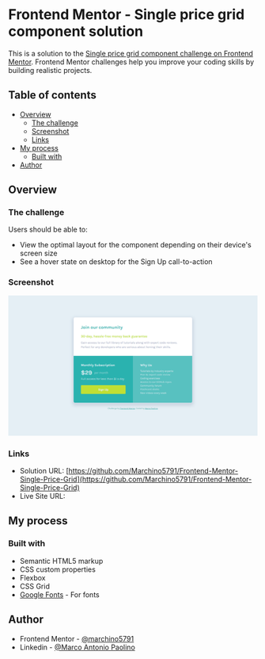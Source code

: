 # Frontend Mentor - Single price grid component solution

This is a solution to the [Single price grid component challenge on Frontend Mentor](https://www.frontendmentor.io/challenges/single-price-grid-component-5ce41129d0ff452fec5abbbc). Frontend Mentor challenges help you improve your coding skills by building realistic projects. 

## Table of contents

- [Overview](#overview)
  - [The challenge](#the-challenge)
  - [Screenshot](#screenshot)
  - [Links](#links)
- [My process](#my-process)
  - [Built with](#built-with)
- [Author](#author)

## Overview

### The challenge

Users should be able to:

- View the optimal layout for the component depending on their device's screen size
- See a hover state on desktop for the Sign Up call-to-action

### Screenshot

![Single Price Grid Component Screenshot](https://github.com/Marchino5791/Frontend-Mentor-Single-Price-Grid/blob/main/Screenshot%202023-01-03%2019.14.57.png)

### Links

- Solution URL: [https://github.com/Marchino5791/Frontend-Mentor-Single-Price-Grid](https://github.com/Marchino5791/Frontend-Mentor-Single-Price-Grid)
- Live Site URL: []()

## My process

### Built with

- Semantic HTML5 markup
- CSS custom properties
- Flexbox
- CSS Grid
- [Google Fonts](https://fonts.google.com/specimen/Karla) - For fonts

## Author

- Frontend Mentor - [@marchino5791](https://www.frontendmentor.io/profile/marchino5791)
- Linkedin - [@Marco Antonio Paolino](https://www.linkedin.com/in/marco-paolino/)
